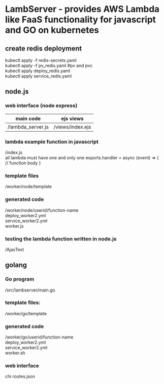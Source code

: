 # LambServer - provides AWS Lambda like FaaS functionality for javascript and GO on kubernetes

## create redis deployment
kubectl apply -f redis-secrets.yaml  
kubectl apply -f pv_redis.yaml #pv and pvc  
kubectl apply deploy_redis.yaml  
kubectl apply service_redis.yaml  

## node.js
### web interface (node express)

|main code          |ejs views          |
|-------------------|-------------------|
|/lambda_server.js  |/views/index.ejs   |

### lambda example function in javascript 
/index.js  
all lambda must have one and only one exports.handler = async (event) => {  // function body }
### template files
/worker/node/template  
### generated code
/worker/node/userid/function-name  
    deploy_worker2.yml  
    service_worker2.yml  
    worker.js   
### testing the lambda function written in node.js
/AjaxText


## golang
### Go program 
/src/lambserver/main.go
### template files:  
/worker/go/template  
### generated code
/worker/go/userid/function-name  
   deploy_worker2.yml  
   service_worker2.yml  
   worker.sh  
### web interface
chi 
routes.json
